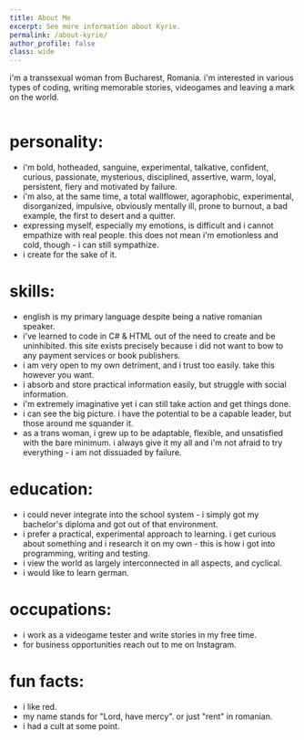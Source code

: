 ```yaml
---
title: About Me
excerpt: See more information about Kyrie.
permalink: /about-kyrie/
author_profile: false
class: wide
---
```

i'm a transsexual woman from Bucharest, Romania. i'm interested in various types of coding, writing memorable stories, videogames and leaving a mark on the world.

<figure style="width: 150px" class="align-right">
  <img src="{{ site.url }}{{ site.baseurl }}/assets/images/KyrieAbout.jpg" alt="">
</figure>

# personality:
- i'm bold, hotheaded, sanguine, experimental, talkative, confident, curious, passionate, mysterious, disciplined, assertive, warm, loyal, persistent, fiery and motivated by failure.
- i'm also, at the same time, a total wallflower, agoraphobic, experimental, disorganized, impulsive, obviously mentally ill, prone to burnout, a bad example, the first to desert and a quitter.
- expressing myself, especially my emotions, is difficult and i cannot empathize with real people. this does not mean i'm emotionless and cold, though - i can still sympathize.
- i create for the sake of it.

# skills:
- english is my primary language despite being a native romanian speaker.
- i've learned to code in C# & HTML out of the need to create and be uninhibited. this site exists precisely because i did not want to bow to any payment services or book publishers.
- i am very open to my own detriment, and i trust too easily. take this however you want.
- i absorb and store practical information easily, but struggle with social information.
- i'm extremely imaginative yet i can still take action and get things done.
- i can see the big picture. i have the potential to be a capable leader, but those around me squander it.
- as a trans woman, i grew up to be adaptable, flexible, and unsatisfied with the bare minimum. i always give it my all and i'm not afraid to try everything - i am not dissuaded by failure.

# education:
- i could never integrate into the school system - i simply got my bachelor's diploma and got out of that environment.
- i prefer a practical, experimental approach to learning. i get curious about something and i research it on my own - this is how i got into programming, writing and testing.
- i view the world as largely interconnected in all aspects, and cyclical.
- i would like to learn german.

# occupations:
- i work as a videogame tester and write stories in my free time.
- for business opportunities reach out to me on Instagram.

# fun facts:
- i like red.
- my name stands for "Lord, have mercy". or just "rent" in romanian.
- i had a cult at some point.